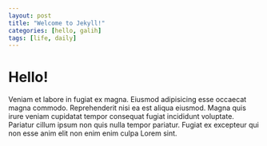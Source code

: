 ```yaml
---
layout: post
title: "Welcome to Jekyll!"
categories: [hello, galih]
tags: [life, daily]
---
```


# Hello!

Veniam et labore in fugiat ex magna. Eiusmod adipisicing esse occaecat magna commodo. Reprehenderit nisi ea est aliqua eiusmod. Magna quis irure veniam cupidatat tempor consequat fugiat incididunt voluptate. Pariatur cillum ipsum non quis nulla tempor pariatur. Fugiat ex excepteur qui non esse anim elit non enim enim culpa Lorem sint.
